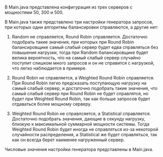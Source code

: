 В Main.java представлена конфигурация из трех серверов с мощностями 50, 300 и 500.

В Main.java также представлено три настройки генератора запросов, при которых одни алгоритмы балансировки справляются, а другие нет:

1) Random не справляется, Round Robin справляется.
Достаточно подобрать такие значения, при которых при Round Robin балансировщике самый слабый сервер будет едва справляться без повышения нагрузки, 
тогда при Random балансировщике будет велика вероятность, что на самый слабый сервер случайно поступит слишком много запросов и он 
не справится с нагрузкой, что легко наблюдается в примере.

2) Round Robin не справляется, а Weighted Round Robin справляется.
При Round Robin легко предсказать поступающую нагрузку на самый слабый сервер, и достаточно подобрать такие значения, что самый слабый сервер 
при Round Robin не будет справлятся, но будет при Weighted Round Robin, так как больше запросов будет отдаваться более мощному серверу.

3) Weighted Round Robin не справлсяется, а Statistical справляется.
Достаточно подобрать значения, дающие в секунду нагрузку, близкую к максимальной суммарной мощности системы. Тогда Weighted Round Robin будет иногда
не справляться из-за некоторой случайности распределения, а Statistical же будет справляться, так как он всегда берет наименее нагруженный сервер.

Числовые значения настройки генератора представлены в Main.java.
